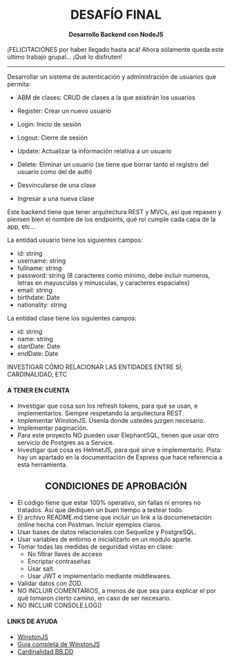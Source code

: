 <h1 align="center">  DESAFÍO FINAL  </h1>
<h4 align="center"> Desarrollo Backend con NodeJS </h4>

¡FELICITACIONES por haber llegado hasta acá! Ahora sólamente queda este último trabajo grupal... ¡Qué lo disfruten!

---

Desarrollar un sistema de autenticación y administración de usuarios que permita:

- ABM de clases: CRUD de clases a la que asistirán los usuarios

- Register: Crear un nuevo usuario
- Login: Inicio de sesión
- Logout: Cierre de sesión
- Update: Actualizar la información relativa a un usuario
- Delete: Eliminar un usuario (se tiene que borrar tanto el registro del usuario como del de auth)
- Desvincularse de una clase
- Ingresar a una nueva clase

Este backend tiene que tener arquitectura REST y MVCs, así que repasen y piensen bien el nombre de los endpoints, qué rol cumple cada capa de la app, etc...

La entidad usuario tiene los siguientes campos:

- id: string
- username: string
- fullname: string
- password: string (8 caracteres como minimo, debe incluir numeros, letras en mayusculas y minusculas, y caracteres espaciales)
- email: string
- birthdate: Date
- nationality: string

La entidad clase tiene los siguientes campos:

- id: string
- name: string
- startDate: Date
- endDate: Date

INVESTIGAR CÓMO RELACIONAR LAS ENTIDADES ENTRE SÍ, CARDINALIDAD, ETC

#### A TENER EN CUENTA

- Investigar que cosa son los refresh tokens, para qué se usan, e implementarlos. Siempre respetando la arquitectura REST.
- Implementar WinstonJS. Úsenla donde ustedes juzgen necesario.
- Implementar paginación.
- Para este proyecto NO pueden usar ElephantSQL, tienen que usar otro servicio de Postgres as a Service.
- Investigar qué cosa es HelmetJS, para qué sirve e implementarlo. Pista: hay un apartado en la documentación de Express que hace referencia a esta herramienta.

<h2 align="center"> CONDICIONES DE APROBACIÓN </h2>

- El código tiene que estar 100% operativo, sin fallas ni errores no tratados. Así que dediquen un buen tiempo a testear todo.
- El archivo README.md tiene que incluir un link a la documenetación online hecha con Postman. Incluir ejemplos claros.
- Usar bases de datos relacionales con Sequelize y PostgreSQL.
- Usar variables de entorno e inicializarlo en un módulo aparte.
- Tomar todas las medidas de seguridad vistas en clase:
  - No filtrar llaves de acceso
  - Encriptar contraseñas
  - Usar salt.
  - Usar JWT e implementarlo mediante middlewares.
- Validar datos con ZOD.
- NO INCLUIR COMENTARIOS, a menos de que sea para explicar el por qué tomaron cierto camino, en caso de ser necesario.
- NO INCLUIR CONSOLE.LOG()

#### LINKS DE AYUDA

- [WinstonJS](https://www.npmjs.com/package/winston?activeTab=dependents)
- [Guia completa de WinstonJS](https://betterstack.com/community/guides/logging/how-to-install-setup-and-use-winston-and-morgan-to-log-node-js-applications/)
- [Cardinalidad BB.DD](https://help.tableau.com/current/pro/desktop/es-es/cardinality_and_ri.htm)